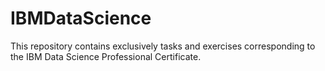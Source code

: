 # IBMDataScience
This repository contains exclusively tasks and exercises corresponding to the IBM Data Science Professional Certificate.

